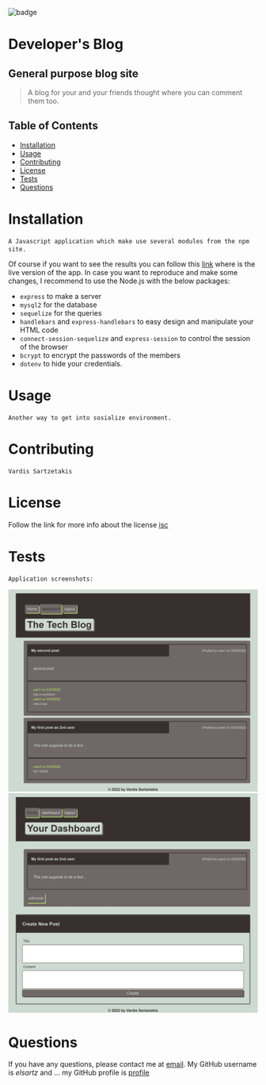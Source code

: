 ![badge](https://img.shields.io/badge/license-isc-green)
  # Developer's Blog
  
  ## General purpose blog site 
  
  > A blog for your and your friends thought where you can comment them too.

  ## Table of Contents
  - [Installation](#installation)
  - [Usage](#usage)
  - [Contributing](#contributing)
  - [License](#license)
  - [Tests](#tests)
  - [Questions](#questions)

  # Installation
    A Javascript application which make use several modules from the npm site.
   Of course if you want to see the results you can follow this [link](https://infinite-cove-67044.herokuapp.com/) where is the live version of the app.
   In case you want to reproduce and make some changes, I recommend to use the Node.js with the below packages:
   - ```express``` to make a server
   - ```mysql2``` for the database
   - ```sequelize``` for the queries 
   - ```handlebars``` and ```express-handlebars``` to easy design and manipulate your HTML code
   - ```connect-session-sequelize``` and ```express-session``` to control the session of the browser
   - ```bcrypt``` to encrypt the passwords of the members
   - ```dotenv``` to hide your credentials. 

  # Usage
    Another way to get into sosialize environment.

  # Contributing
    Vardis Sartzetakis
  
  # License
  Follow the link for more info about the license [isc](https://choosealicense.com/licenses/isc)

  # Tests
    Application screenshots:
   ![Home page](https://github.com/elsartz/tech-blog/blob/main/img/home_screen.jpeg)
   ![Dashboard](https://github.com/elsartz/tech-blog/blob/main/img/dashboard_screen.jpeg)

  # Questions
  If you have any questions, please contact me at [email](mailto:elsartz@gmail.com).
  My GitHub username is *elsartz* and ...
  my GitHub profile is [profile](https://github.com/elsartz)
